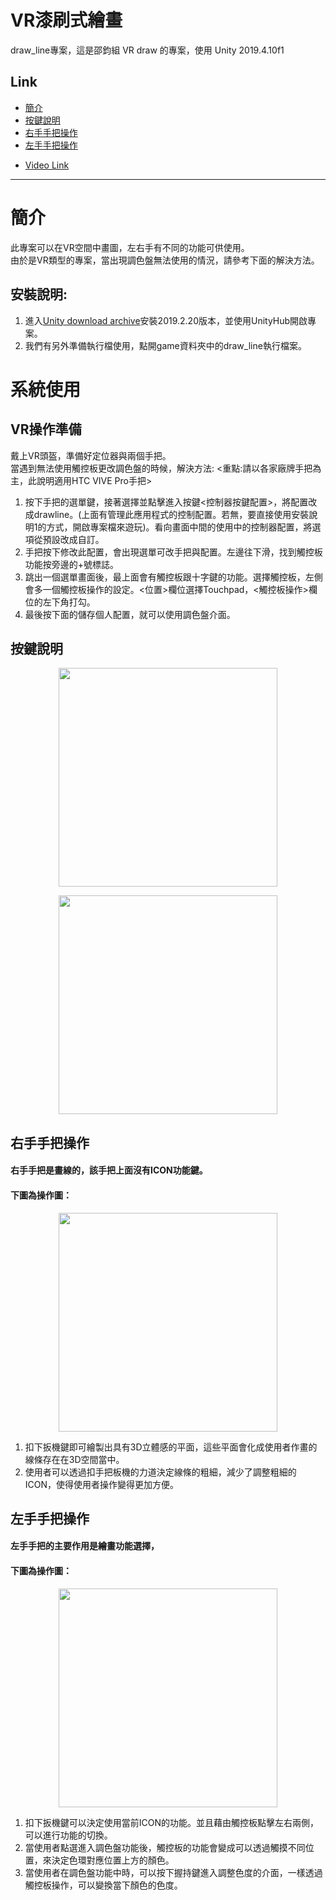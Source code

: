 # VR漆刷式繪畫
draw_line專案，這是邵鈞組 VR draw 的專案，使用 Unity 2019.4.10f1

## Link
+ [簡介](https://github.com/jsyeh/draw_line#%E7%B0%A1%E4%BB%8B)
+ [按鍵說明](https://github.com/jsyeh/draw_line#%E6%8C%89%E9%8D%B5%E8%AA%AA%E6%98%8E)
+ [右手手把操作](https://github.com/jsyeh/draw_line#%E5%8F%B3%E6%89%8B%E6%89%8B%E6%8A%8A%E6%93%8D%E4%BD%9C)
+ [左手手把操作](https://github.com/jsyeh/draw_line#%E5%B7%A6%E6%89%8B%E6%89%8B%E6%8A%8A%E6%93%8D%E4%BD%9C)
*  [Video Link](https://youtu.be/XmyNU33L2q0)
***
# 簡介
此專案可以在VR空間中畫圖，左右手有不同的功能可供使用。  
由於是VR類型的專案，當出現調色盤無法使用的情況，請參考下面的解決方法。

## 安裝說明:
1. 進入[Unity download archive](https://unity3d.com/get-unity/download/archive)安裝2019.2.20版本，並使用UnityHub開啟專案。
2. 我們有另外準備執行檔使用，點開game資料夾中的draw_line執行檔案。  

# 系統使用

## VR操作準備

戴上VR頭盔，準備好定位器與兩個手把。  
當遇到無法使用觸控板更改調色盤的時候，解決方法: <重點:請以各家廠牌手把為主，此說明適用HTC VIVE Pro手把>
1. 按下手把的選單鍵，接著選擇並點擊進入按鍵<控制器按鍵配置>，將配置改成drawline。(上面有管理此應用程式的控制配置。若無，要直接使用安裝說明1的方式，開啟專案檔來遊玩)。看向畫面中間的使用中的控制器配置，將選項從預設改成自訂。
2. 手把按下修改此配置，會出現選單可改手把與配置。左邊往下滑，找到觸控板功能按旁邊的+號標誌。
3. 跳出一個選單畫面後，最上面會有觸控板跟十字鍵的功能。選擇觸控板，左側會多一個觸控板操作的設定。<位置>欄位選擇Touchpad，<觸控板操作>欄位的左下角打勾。
4. 最後按下面的儲存個人配置，就可以使用調色盤介面。

## 按鍵說明

<P Align=center><img src="https://github.com/jsyeh/draw_line/blob/main/Assets/picture/explain_user/Touchpad.png" height="350">

<P Align=center><img src="https://github.com/jsyeh/draw_line/blob/main/Assets/picture/explain_user/Trigger%20Grip.png" height="350">

## 右手手把操作

#### 右手手把是畫線的，該手把上面沒有ICON功能鍵。

#### 下圖為操作圖：

<P Align=center><img src="https://github.com/jsyeh/draw_line/blob/main/Assets/picture/explain_user/righthand_buttom.png" height="350">
 
1. 扣下扳機鍵即可繪製出具有3D立體感的平面，這些平面會化成使用者作畫的線條存在在3D空間當中。
2. 使用者可以透過扣手把板機的力道決定線條的粗細，減少了調整粗細的ICON，使得使用者操作變得更加方便。

## 左手手把操作

#### 左手手把的主要作用是繪畫功能選擇，

#### 下圖為操作圖：

<P Align=center><img src="https://github.com/jsyeh/draw_line/blob/main/Assets/picture/explain_user/trigger_side.png" height="350">
  
1. 扣下扳機鍵可以決定使用當前ICON的功能。並且藉由觸控板點擊左右兩側，可以進行功能的切換。
2. 當使用者點選進入調色盤功能後，觸控板的功能會變成可以透過觸摸不同位置，來決定色環對應位置上方的顏色。
3. 當使用者在調色盤功能中時，可以按下握持鍵進入調整色度的介面，一樣透過觸控板操作，可以變換當下顏色的色度。

